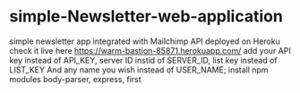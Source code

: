 # simple-Newsletter-web-application
simple newsletter app integrated with Mailchimp API deployed on Heroku check it live here https://warm-bastion-85871.herokuapp.com/ add your API key instead of API_KEY, server ID instid of SERVER_ID, list key instead of LIST_KEY And any name you wish instead of USER_NAME; install npm modules body-parser, express, first

